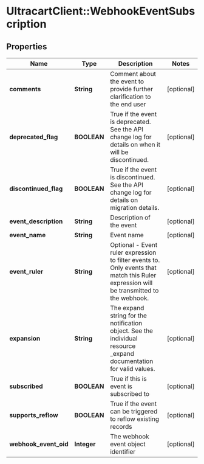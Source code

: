 # UltracartClient::WebhookEventSubscription

## Properties
Name | Type | Description | Notes
------------ | ------------- | ------------- | -------------
**comments** | **String** | Comment about the event to provide further clarification to the end user | [optional] 
**deprecated_flag** | **BOOLEAN** | True if the event is deprecated.  See the API change log for details on when it will be discontinued. | [optional] 
**discontinued_flag** | **BOOLEAN** | True if the event is discontinued.  See the API change log for details on migration details. | [optional] 
**event_description** | **String** | Description of the event | [optional] 
**event_name** | **String** | Event name | [optional] 
**event_ruler** | **String** | Optional - Event ruler expression to filter events to.  Only events that match this Ruler expression will be transmitted to the webhook. | [optional] 
**expansion** | **String** | The expand string for the notification object.  See the individual resource _expand documentation for valid values. | [optional] 
**subscribed** | **BOOLEAN** | True if this is event is subscribed to | [optional] 
**supports_reflow** | **BOOLEAN** | True if the event can be triggered to reflow existing records | [optional] 
**webhook_event_oid** | **Integer** | The webhook event object identifier | [optional] 


